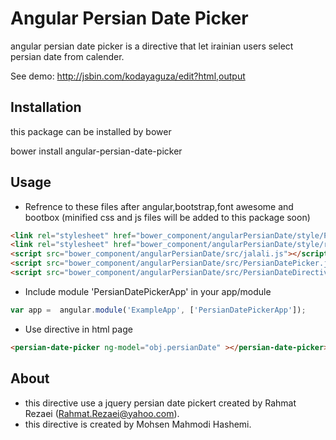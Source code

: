 Angular Persian Date Picker
======================
angular persian date picker is a directive that let irainian users select persian date from calender.

See demo:
http://jsbin.com/kodayaguza/edit?html,output

Installation
------------
this package can be installed by bower

bower install angular-persian-date-picker

Usage
-----

* Refrence to these files after angular,bootstrap,font awesome and bootbox (minified css and js files will be added to this package soon)
````html 
<link rel="stylesheet" href="bower_component/angularPersianDate/style/PersianDatePicker.min.css">
<link rel="stylesheet" href="bower_component/angularPersianDate/style/rightPersianDatePicker.css">
<script src="bower_component/angularPersianDate/src/jalali.js"></script>
<script src="bower_component/angularPersianDate/src/PersianDatePicker.js"></script>
<script src="bower_component/angularPersianDate/src/PersianDateDirective.js"></script>
````

* Include module 'PersianDatePickerApp' in your app/module
````javascript
var app =  angular.module('ExampleApp', ['PersianDatePickerApp']);
````

* Use directive in html page
````html 
<persian-date-picker ng-model="obj.persianDate" ></persian-date-picker>
````

About
-----
* this directive use a jquery persian date pickert created by Rahmat Rezaei (Rahmat.Rezaei@yahoo.com).
* this directive is created by Mohsen Mahmodi Hashemi.

